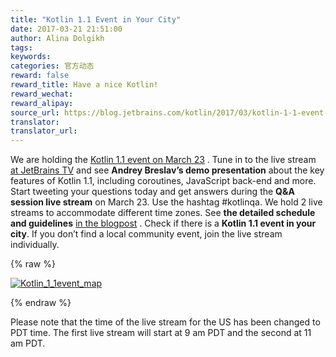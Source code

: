 ```yaml
---
title: "Kotlin 1.1 Event in Your City"
date: 2017-03-21 21:51:00
author: Alina Dolgikh
tags:
keywords:
categories: 官方动态
reward: false
reward_title: Have a nice Kotlin!
reward_wechat:
reward_alipay:
source_url: https://blog.jetbrains.com/kotlin/2017/03/kotlin-1-1-event-in-your-city-2/
translator:
translator_url:
---
```


We are holding the [Kotlin 1.1 event on March 23](https://blog.jetbrains.com/kotlin/2017/03/kotlin-1-1-event-2/#more-4726) . Tune in to the live stream [at JetBrains TV](http://jb.gg/kotlinevent1_1) and see **Andrey Breslav’s demo presentation** about the key features of Kotlin 1.1, including coroutines, JavaScript back-end and more.
Start tweeting your questions today and get answers during the **Q&amp;A session live stream** on March 23. Use the hashtag #kotlinqa.
We hold 2 live streams to accommodate different time zones. See **the detailed schedule and guidelines** [in the blogpost](https://blog.jetbrains.com/kotlin/2017/03/kotlin-1-1-event-2/#more-4726) .
Check if there is a **Kotlin 1.1 event in your city**. If you don’t find a local community event, join the live stream individually.

{% raw %}
<p><a href="http://kotlinlang.org/community/talks.html?time=kotlin"><img alt="Kotlin_1_1event_map" class="size-full wp-image-4794 aligncenter" data-recalc-dims="1" src="https://i1.wp.com/blog.jetbrains.com/kotlin/files/2017/03/Kotlin_1_1event_map.png?resize=640%2C451&amp;ssl=1"/></a></p>
{% endraw %}

Please note that the time of the live stream for the US has been changed to PDT time. The first live stream will start at 9 am PDT and the second at 11 am PDT.
